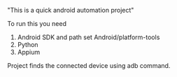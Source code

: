 "This is a quick android automation project"

To run this you need
1. Android SDK and path set Android/platform-tools
2. Python
3. Appium

Project finds the connected device using adb command.


